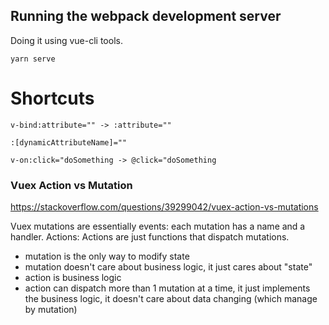 ## Running the webpack development server

Doing it using vue-cli tools.

```
yarn serve
```

# Shortcuts

```
v-bind:attribute="" -> :attribute=""

:[dynamicAttributeName]=""
```

```
v-on:click="doSomething -> @click="doSomething
```


### Vuex Action vs Mutation

https://stackoverflow.com/questions/39299042/vuex-action-vs-mutations

Vuex mutations are essentially events: each mutation has a name and a handler.
Actions: Actions are just functions that dispatch mutations.

* mutation is the only way to modify state
* mutation doesn't care about business logic, it just cares about "state"
* action is business logic
* action can dispatch more than 1 mutation at a time, it just implements the business logic, it doesn't care about data changing (which manage by mutation)
